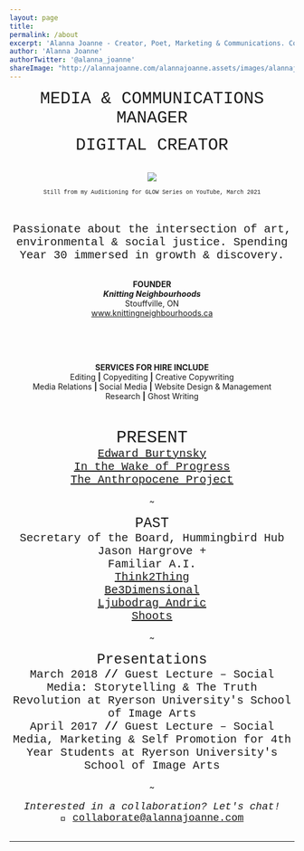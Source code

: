 ```yaml
---
layout: page
title:  
permalink: /about
excerpt: 'Alanna Joanne - Creator, Poet, Marketing & Communications. Contact me: collaborate@alannajoanne.com'
author: 'Alanna Joanne'
authorTwitter: '@alanna_joanne'
shareImage: "http://alannajoanne.com/alannajoanne.assets/images/alannajoanne_august7-selfportrait.jpg"
---
```


<center style="font-family: Courier New; font-size: 30px; ">MEDIA & COMMUNICATIONS MANAGER</center>
<p>
<center style="font-family: Courier New; font-size: 30px; ">DIGITAL CREATOR</center>
</p>

<br>
<link rel="stylesheet" href="https://www.w3schools.com/w3css/4/w3.css">
<center><a href="http://alannajoanne.com/about">
  <img class="w3-round-large" src="http://alannajoanne.com/alannajoanne.assets/images/IMG_5554 2.JPG"> 
</a></center> 
<p>
 <center style="font-family: Courier New; font-size: 10px; ">Still from my Auditioning for GLOW Series on YouTube, March 2021</center>
</p>

<br>
<br>

<center style="font-family: Courier New; font-size: 20px; ">Passionate about the intersection of art, environmental & social justice. Spending Year 30 immersed in growth & discovery.</center>

<br>
<div class="poem">
 <p>
<center><b>FOUNDER</b></center>
<center><em><b>Knitting Neighbourhoods</b></em></center>
<center>Stouffville, ON</center> 
<center><a href="https://www.knittingneighbourhoods.ca/">www.knittingneighbourhoods.ca</a></center>
<br>
</p>
</div>

<br>

<br>
<div class="poem">
 <p>
<center><b>SERVICES FOR HIRE INCLUDE</b></center>
<center>Editing <b>|</b> Copyediting <b>|</b> Creative Copywriting</center>
<center>Media Relations <b>|</b> Social Media <b>|</b> Website Design & Management</center> 
<center>Research <b>|</b> Ghost Writing</center>
<br>
</p>
</div>

<br>
  
<center style="font-family: Courier New; font-size: 30px;">PRESENT</center>

<center style="font-family: Courier New; font-size: 20px;"><a href="https://www.edwardburtynsky.com/">Edward Burtynsky</a></center>
<center style="font-family: Courier New; font-size: 20px;"><a href="https://luminatofestival.com/event/edward-burtynsky-in-the-wake-of-progress/">In the Wake of Progress</a></center>
<center style="font-family: Courier New; font-size: 20px;"><a href="https://theanthropocene.org/">The Anthropocene Project</a></center>

<br>
<center> ~ </center>
<br>

<center style="font-family: Courier New; font-size: 25px;">PAST</center> 

<center style="font-family: Courier New; font-size: 20px;">Secretary of the Board, Hummingbird Hub</center>
<center style="font-family: Courier New; font-size: 20px;">Jason Hargrove +</center>
<center style="font-family: Courier New; font-size: 20px;">Familiar A.I.</center>
<center style="font-family: Courier New; font-size: 20px;"><a href="https://twitter.com/think2thing">Think2Thing</a></center>
<center style="font-family: Courier New; font-size: 20px;"><a href="http://be3dimensional.com/">Be3Dimensional</a></center>
<center style="font-family: Courier New; font-size: 20px;"> <a href="http://ljubodrag-andric.com/">Ljubodrag Andric</a></center>
<center style="font-family: Courier New; font-size: 20px;"><a href="http://shootsofficial.com/">Shoots</a></center>

<br>
<center> ~ </center>
<br>

<center style="font-family: Courier New; font-size: 25px;">Presentations</center>

<center style= "font-family: Courier New; font-size: 20px;">March 2018 <b>//</b> Guest Lecture – Social Media: Storytelling & The Truth Revolution at Ryerson University's School of Image Arts </center>
<center style= "font-family: Courier New; font-size: 20px;"> April 2017 <b>//</b> Guest Lecture – Social Media, Marketing & Self Promotion for 4th Year Students at Ryerson University's School of Image Arts</center>

<br>
<center> ~ </center>
<br>

<center style= "font-family: Courier New; font-size: 18px;"><em>Interested in a collaboration? Let's chat!</em></center> 
<center style= "font-family: Courier New; font-size: 18px;">💌  <a href="mailto:collaborate@alannajoanne.com">collaborate@alannajoanne.com</a></center>
<br>

***

<br>
